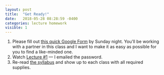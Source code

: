 ```yaml
---
layout: post
title:  "Get Ready!"
date:   2018-05-28 08:28:59 -0400
categories: lecture homework
visible: 1
---
```


1. Please fill out [this quick Google Form](https://goo.gl/forms/h2Eny65DtqnV1K5E3) by Sunday night. You'll be working with a partner in this class and I want to make it as easy as possible for you to find a like-minded one. 
2. Watch [Lecture #1](https://vimeo.com/ericaheinz/ixd2018-1) — I emailed the password.
3. Re-read [the syllabus](/syllabus) and show up to each class with all required supplies.
